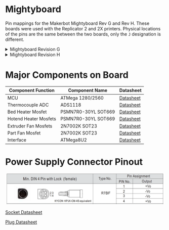 # Mightyboard
Pin mappings for the Makerbot Mightyboard Rev G and Rev H. These boards were used with the Replicator 2 and 2X printers. Physical locations of the pins are the same between the two boards, only the `J` designation is different.

<details><summary>Mightyboard Revision G</summary>
<p>

## Mightyboard Revision G
[Connectors](https://github.com/Sgail7/Mightyboard-Rev-G-and-H/blob/Separate-Rev-G-and-Rev-H-pinouts/Mightyboard%20Rev%20G/Connectors.md)

[Pins](https://github.com/Sgail7/Mightyboard-Rev-G-and-H/blob/Separate-Rev-G-and-Rev-H-pinouts/Mightyboard%20Rev%20G/Pins_in_use.md)

## Physical Notes
|            Rev G             |
|------------------------------|
| Beeper on underside of board |
| Includes a pcb_fan header    |

## Pinout Guide

![Pinout](Documents/Rev-G/Mightyboard_Rev_G_Pinout_Guide.png)

Pictures of the board can be found in the [Documents](Documents) folder.

</p>
</details>

<details><summary>Mightyboard Revision H</summary>
<p>

## Mightyboard Revision H
[Connectors](https://github.com/Sgail7/Mightyboard-Rev-G-and-H/blob/Separate-Rev-G-and-Rev-H-pinouts/Mightyboard%20Rev%20H/Connectors.md)

[Pins](https://github.com/Sgail7/Mightyboard-Rev-G-and-H/blob/Separate-Rev-G-and-Rev-H-pinouts/Mightyboard%20Rev%20H/Pins_in_use.md)

## Physical Notes
|            Rev H            |
|-----------------------------|
| Beeper on top side of board |
| Missing a pcb_fan header    |

## Pinout Guide

![Pinout](Documents/Rev-H/Mightyboard_Rev_H_Pinout_Guide.png)

Pictures of the board can be found in the [Documents](Documents) folder.

</p>
</details>

# Major Components on Board

|     Component Function      |        Component Name       |          Datasheet          |
|-----------------------------|-----------------------------|-----------------------------|
|             MCU             |       ATMega 1280/2560      | [Datasheet](Documents/ATmega640-1280-1281-2560-2561-Datasheet.pdf) |
|      Thermocouple ADC       |           ADS1118           | [Datasheet](Documents/ads1118.pdf) |
|      Bed Heater Mosfet      |     PSMN7R0-30YL SOT669     | [Datasheet](Documents/PSMN7R0-30YL.pdf) |
|    Hotend Heater Mosfets    |     PSMN7R0-30YL SOT669     | [Datasheet](Documents/PSMN7R0-30YL.pdf) |
|     Extruder Fan Mosfets    |        2N7002K SOT23        | [Datasheet](Documents/2N7002K.PDF) |
|       Part Fan Mosfet       |        2N7002K SOT23        | [Datasheet](Documents/2N7002K.PDF) |
|          Interface          |          ATMega8U2          | [Datasheet](Documents/ATmega8U2-16U2-32U2-Datasheet.pdf) |

# Power Supply Connector Pinout

![Power Connector Pinout Image](Documents/Power_Connector.webp)

[Socket Datasheet](Documents/Kycon_KPJX-CM-4S.pdf)

[Plug Datasheet](Documents/Kycon_KPPX-4P.pdf)